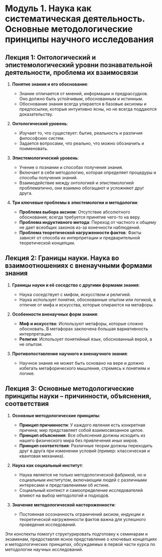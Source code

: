# Модуль 1. Наука как систематическая деятельность. Основные методологические принципы научного исследования

## Лекция 1: Онтологический и эпистемологический уровни познавательной деятельности, проблема их взаимосвязи

1. **Понятие знания и его обоснование**:
   - Знание отличается от мнений, информации и предрассудков. Оно должно быть устойчивым, обоснованным и истинным.
   - Обоснование знания всегда упирается в базовые аксиомы и предпосылки, которые интуитивно ясны, но не всегда поддаются доказательству.

2. **Онтологический уровень**:
   - Изучает то, что существует: бытие, реальность и различия философских систем.
   - Задается вопросами, что реально, что можно обозначить и поименовать.

3. **Эпистемологический уровень**:
   - Учение о познании и способах получения знания.
   - Включает в себя методологию, которая определяет процедуры и способы получения знаний.
   - Взаимодействие между онтологией и эпистемологией проблематично, они взаимно обогащают и усложняют друг друга.

4. **Три ключевые проблемы в эпистемологии и методологии**:
   - **Проблема выбора аксиом**: Отсутствие абсолютного обоснования; всегда требуется принятие чего-то на веру.
   - **Проблема индуктивного метода**: Переход от частного к общему не дает всеобщих законов из-за конечности наблюдений.
   - **Проблема теоретической нагруженности фактов**: Факты зависят от способа их интерпретации и предварительной теоретической концепции.

## Лекция 2: Границы науки. Наука во взаимоотношениях с вненаучными формами знания

1. **Границы науки и её соседство с другими формами знания**:
   - Наука соседствует с мифом, искусством и религией.
   - Наука использует понятия, обоснованные опытом или логикой, в отличие от мифа и искусства, которые опираются на метафоры.

2. **Особенности вненаучных форм знания**:
   - **Миф и искусство**: Используют метафоры, которые сложно обосновать. В метафорах заключена большая вариативность интерпретации.
   - **Религия**: Использует понятийный язык, обоснованный верой, а не опытом.

3. **Противопоставление научного и вненаучного знания**:
   - Научное знание не может быть основано на вере и должно избегать метафорического мышления, стремясь к понятиям и логике.

## Лекция 3: Основные методологические принципы науки – причинности, объяснения, соответствия

1. **Основные методологические принципы**:
   - **Принцип причинности**: У каждого явления есть конкретная причина; мир представляет собой взаимосвязанное целое.
   - **Принцип объяснения**: Все объяснения должны исходить из нашего физического мира без привлечения иных миров.
   - **Принцип соответствия**: Различные теории должны переходить друг в друга при изменении условий (пример: классическая и квантовая механика).

2. **Наука как социальный институт**:
   - Наука является не только методологической фабрикой, но и социальным институтом, включающим людей с различными интересами и представлениями об истине.
   - Социальный контекст и самоопределение исследователей влияют на выбор методологий и подходов.

3. **Значение методологической настороженности**:
   - Постоянная осознанность ограничений аксиом, индукции и теоретической нагруженности фактов важна для успешного проведения исследований.

Эти конспекты помогут структурировать подготовку к семинарам и экзаменам, предоставляя ясное представление о ключевых концепциях и методологических принципах, обсуждаемых в первой части курса по методологии научных исследований.
